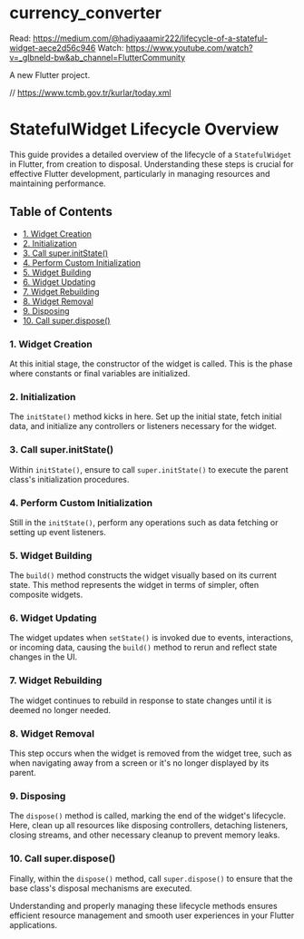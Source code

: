 # currency_converter

Read: https://medium.com/@hadiyaaamir222/lifecycle-of-a-stateful-widget-aece2d56c946
Watch: https://www.youtube.com/watch?v=_gIbneld-bw&ab_channel=FlutterCommunity

A new Flutter project.

// https://www.tcmb.gov.tr/kurlar/today.xml

# StatefulWidget Lifecycle Overview

This guide provides a detailed overview of the lifecycle of a `StatefulWidget` in Flutter, from creation to disposal. Understanding these steps is crucial for effective Flutter development, particularly in managing resources and maintaining performance.

## Table of Contents
- [1. Widget Creation](#1-widget-creation)
- [2. Initialization](#2-initialization)
- [3. Call super.initState()](#3-call-superinitstate)
- [4. Perform Custom Initialization](#4-perform-custom-initialization)
- [5. Widget Building](#5-widget-building)
- [6. Widget Updating](#6-widget-updating)
- [7. Widget Rebuilding](#7-widget-rebuilding)
- [8. Widget Removal](#8-widget-removal)
- [9. Disposing](#9-disposing)
- [10. Call super.dispose()](#10-call-superdispose)

### 1. Widget Creation
At this initial stage, the constructor of the widget is called. This is the phase where constants or final variables are initialized.

### 2. Initialization
The `initState()` method kicks in here. Set up the initial state, fetch initial data, and initialize any controllers or listeners necessary for the widget.

### 3. Call super.initState()
Within `initState()`, ensure to call `super.initState()` to execute the parent class's initialization procedures.

### 4. Perform Custom Initialization
Still in the `initState()`, perform any operations such as data fetching or setting up event listeners.

### 5. Widget Building
The `build()` method constructs the widget visually based on its current state. This method represents the widget in terms of simpler, often composite widgets.

### 6. Widget Updating
The widget updates when `setState()` is invoked due to events, interactions, or incoming data, causing the `build()` method to rerun and reflect state changes in the UI.

### 7. Widget Rebuilding
The widget continues to rebuild in response to state changes until it is deemed no longer needed.

### 8. Widget Removal
This step occurs when the widget is removed from the widget tree, such as when navigating away from a screen or it's no longer displayed by its parent.

### 9. Disposing
The `dispose()` method is called, marking the end of the widget's lifecycle. Here, clean up all resources like disposing controllers, detaching listeners, closing streams, and other necessary cleanup to prevent memory leaks.

### 10. Call super.dispose()
Finally, within the `dispose()` method, call `super.dispose()` to ensure that the base class's disposal mechanisms are executed.

Understanding and properly managing these lifecycle methods ensures efficient resource management and smooth user experiences in your Flutter applications.

